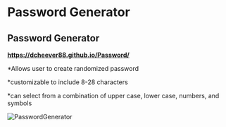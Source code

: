 # Password Generator 

## Password Generator

**https://dcheever88.github.io/Password/**

*Allows user to create randomized password

*customizable to include 8-28 characters

*can select from a combination of upper case, lower case, numbers, and symbols

![PasswordGenerator](https://user-images.githubusercontent.com/78058224/111935271-1dd01800-8a91-11eb-962e-26136cc91425.jpeg)
